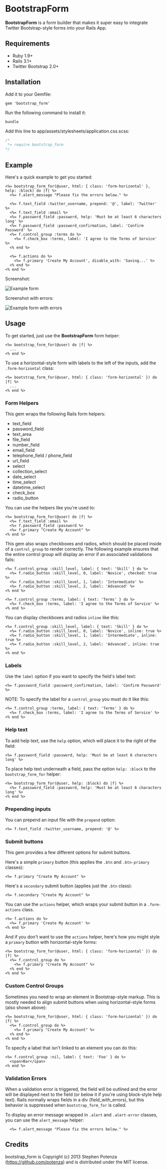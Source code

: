 # BootstrapForm

**BootstrapForm** is a form builder that makes it super easy to
integrate Twitter Bootstrap-style forms into your Rails App.

## Requirements

* Ruby 1.9+
* Rails 3.1+
* Twitter Bootstrap 2.0+

## Installation

Add it to your Gemfile:

`gem 'bootstrap_form'`

Run the following command to install it:

`bundle`

Add this line to app/assets/stylesheets/application.css.scss:

```css
/*
 *= require bootstrap_form
*/
```

## Example

Here's a quick example to get you started:

```erb
<%= bootstrap_form_for(@user, html: { class: 'form-horizontal' }, help: :block) do |f| %>
  <%= f.alert_message "Please fix the errors below." %>

  <%= f.text_field :twitter_username, prepend: '@', label: 'Twitter' %>
  <%= f.text_field :email %>
  <%= f.password_field :password, help: 'Must be at least 6 characters long' %>
  <%= f.password_field :password_confirmation, label: 'Confirm Password' %>
  <%= f.control_group :terms do %>
    <%= f.check_box :terms, label: 'I agree to the Terms of Service' %>
  <% end %>

  <%= f.actions do %>
    <%= f.primary 'Create My Account', disable_with: 'Saving...' %>
  <% end %>
<% end %>
```

Screenshot:

![Example form](https://github.com/potenza/bootstrap_form/raw/master/examples/example_form.png)

Screenshot with errors:

![Example form with errors](https://github.com/potenza/bootstrap_form/raw/master/examples/example_form_errors.png)
    
## Usage

To get started, just use the **BootstrapForm** form helper:

```erb
<%= bootstrap_form_for(@user) do |f| %>
  ...
<% end %>
```

To use a horizontal-style form with labels to the left of the inputs,
add the `.form-horizontal` class:

```erb
<%= bootstrap_form_for(@user, html: { class: 'form-horizontal' }) do |f| %>
  ...
<% end %>
```

### Form Helpers

This gem wraps the following Rails form helpers:

* text_field
* password_field
* text_area
* file_field
* number_field
* email_field
* telephone_field / phone_field
* url_field
* select
* collection_select
* date_select
* time_select
* datetime_select
* check_box
* radio_button

You can use the helpers like you're used to:

```erb
<%= bootstrap_form_for(@user) do |f| %>
  <%= f.text_field :email %>
  <%= f.password_field :password %>
  <%= f.primary "Create My Account" %>
<% end %>
```

This gem also wraps checkboxes and radios, which should be placed inside
of a `control_group` to render correctly. The following example ensures
that the entire control group will display an error if an associated 
validations fails:

```erb
<%= f.control_group :skill_level, label: { text: 'Skill' } do %>
  <%= f.radio_button :skill_level, 0, label: 'Novice', checked: true %>
  <%= f.radio_button :skill_level, 1, label: 'Intermediate' %>
  <%= f.radio_button :skill_level, 2, label: 'Advanced' %>
<% end %>

<%= f.control_group :terms, label: { text: 'Terms' } do %>
  <%= f.check_box :terms, label: 'I agree to the Terms of Service' %>
<% end %>
```

You can display checkboxes and radios `inline` like this:

```erb
<%= f.control_group :skill_level, label: { text: 'Skill' } do %>
  <%= f.radio_button :skill_level, 0, label: 'Novice', inline: true %>
  <%= f.radio_button :skill_level, 1, label: 'Intermediate', inline: true %>
  <%= f.radio_button :skill_level, 2, label: 'Advanced', inline: true %>
<% end %>
```

### Labels

Use the `label` option if you want to specify the field's label text:

```erb
<%= f.password_field :password_confirmation, label: 'Confirm Password' %>
```

NOTE: To specify the label for a `control_group` you must do it like this:

```erb
<%= f.control_group :terms, label: { text: 'Terms' } do %>
  <%= f.check_box :terms, label: 'I agree to the Terms of Service' %>
<% end %>
```

### Help text

To add help text, use the `help` option, which will place it
to the right of the field:

```erb
<%= f.password_field :password, help: 'Must be at least 6 characters long' %>
```

To place help text underneath a field, pass the option `help:
:block` to the `bootstrap_form_for` helper:

```erb
<%= bootstrap_form_for(@user, help: :block) do |f| %>
  <%= f.password_field :password, help: 'Must be at least 6 characters long' %>
<% end %>
```

### Prepending inputs

You can prepend an input file with the `prepend` option:

```erb
<%= f.text_field :twitter_username, prepend: '@' %>
```

### Submit buttons

This gem provides a few different options for submit buttons.

Here's a simple `primary` button (this applies the `.btn` and `.btn-primary` classes):

```erb
<%= f.primary "Create My Account" %>
```

Here's a `secondary` submit button (applies just the `.btn` class):

```erb
<%= f.secondary "Create My Account" %>
```

You can use the `actions` helper, which wraps your submit button in a
`.form-actions` class.

```erb
<%= f.actions do %>
  <%= f.primary 'Create My Account' %>
<% end %>
```

And if you don't want to use the `actions` helper, here's how you might 
style a `primary` button with horizontal-style forms:

```erb
<%= bootstrap_form_for(@user, html: { class: 'form-horizontal' }) do |f| %>
  <%= f.control_group do %>
    <%= f.primary "Create My Account" %>
  <% end %>
<% end %>
```

### Custom Control Groups

Sometimes you need to wrap an element in Bootstrap-style markup.
This is mostly needed to align submit buttons when using horizontal-style
forms (also shown above):

```erb
<%= bootstrap_form_for(@user, html: { class: 'form-horizontal' }) do |f| %>
  <%= f.control_group do %>
    <%= f.primary "Create My Account" %>
  <% end %>
<% end %>
```

To specify a label that isn't linked to an element you can do this:

```erb
<%= f.control_group :nil, label: { text: 'Foo' } do %>
  <span>Bar</span>
<% end %>
```

### Validation Errors

When a validation error is triggered, the field will be outlined and the
error will be displayed next to the field (or below it if you're using
block-style help text). Rails normally wraps fields in a div
(field_with_errors), but this behavior is suppressed when
`bootstrap_form_for` is called.

To display an error message wrapped in `.alert` and `.alert-error`
classes, you can use the `alert_message` helper:

```erb
  <%= f.alert_message "Please fix the errors below." %>
```

## Credits

bootstrap_form is Copyright (c) 2013 Stephen Potenza (https://github.com/potenza) and is distributed under the MIT license.
